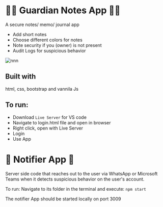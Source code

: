 # 📗🔐 Guardian Notes App 📗🔐
A secure notes/ memo/ journal app

- Add short notes
- Choose different colors for notes
- Note security if you (owner) is not present
- Audit Logs for suspicious behavior

![nnn]()

 
## Built with
html, css, bootstrap and vannila Js

## To run:
- Download `Live Server` for VS code
- Navigate to login.html file and open in browser
- Right click, open with Live Server
- Login
- Use App

# 📢 Notifier App 📢
Server side code that reaches out to the user via WhatsApp or Microsoft Teams when it detects suspicious behavior on the user's account. 

To run:
Navigate to its folder in the terminal and execute:
```npm start```

The notifier App should be started locally on port 3009